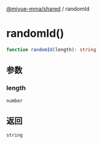 [@miyue-mma/shared](../index.md) / randomId

# randomId()

```ts
function randomId(length): string
```

## 参数

### length

`number`

## 返回

`string`
